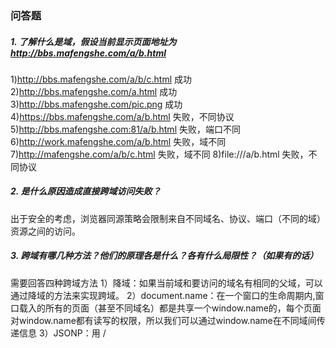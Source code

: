 ### 问答题
##### 1. 了解什么是域，假设当前显示页面地址为 http://bbs.mafengshe.com/a/b.html
1)http://bbs.mafengshe.com/a/b/c.html 成功
2)http://bbs.mafengshe.com/a.html 成功
3)http://bbs.mafengshe.com/pic.png 成功
4)https://bbs.mafengshe.com/a/b.html 失败，不同协议
5)http://bbs.mafengshe.com:81/a/b.html 失败，端口不同
6)http://work.mafengshe.com/a/b.html 失败，域不同
7)http://mafengshe.com/a/b/c.html 失败，域不同
8)file:///a/b.html 失败，不同协议
##### 2. 是什么原因造成直接跨域访问失败？
出于安全的考虑，浏览器同源策略会限制来自不同域名、协议、端口（不同的域）资源之间的访问。
##### 3. 跨域有哪几种方法？他们的原理各是什么？各有什么局限性？（如果有的话）
需要回答四种跨域方法
1）降域：如果当前域和要访问的域名有相同的父域，可以通过降域的方法来实现跨域。
2）document.name：在一个窗口的生命周期内,窗口载入的所有的页面（甚至不同域名）都是共享一个window.name的，每个页面对window.name都有读写的权限，所以我们可以通过window.name在不同域间传递信息
3）JSONP：用 /<script> 元素的这个开放策略，网页可以得到从其他来源动态产生的 JSON 资料
##### 4. 本地如何模拟跨域访问？请演示并截图
1)首先构造一个跨域访问的环境。先开启静态服务器，并修改host文件如下：
![alt](./imgs/1.png)
新建一个index.html文件如下：
![alt](./imgs/4.png)
在域www.kuayu.com下打开index.html文件，访问www.kuayu.com下的other.html文件，可以正常访问：
![alt](./imgs/2.png)
在域test.kuayu.com下打开index.html文件，访问www.kuayu.com下的other.html文件，不能正常访问：
![alt](./imgs/3.png)
由此，跨域条件已构成，现在通过降域的方法实现跨域。
2）将index.html和other.html文件下分别加入：
document.domain = "kuayu.html"
同时修改hosts文件如下：
![alt](./imgs/5.png)
再次在域test.kuayu.com下打开index.html文件，访问www.kuayu.com下的other.html文件，可以正常访问，实现了跨域：
![alt](./imgs/6.png)

---
### 代码题